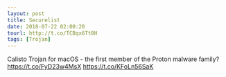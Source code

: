 ```yaml
---
layout: post
title: Securelist
date: 2018-07-22 02:00:20
tourl: http://t.co/TCBqx6Tt0H
tags: [Trojan]
---
```

Calisto Trojan for macOS - the first member of the Proton malware family? https://t.co/FyD23w4MsX https://t.co/KFoLn56SaK